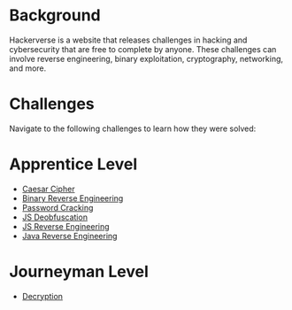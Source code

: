 # Background
Hackerverse is a website that releases challenges in hacking and cybersecurity that are free to complete by anyone. These challenges can involve reverse engineering, binary exploitation, cryptography, networking, and more.


# Challenges

Navigate to the following challenges to learn how they were solved: 

# Apprentice Level
- [Caesar Cipher](https://github.com/Aidan-Walsh/Hacking-Writeups/tree/main/Hackerverse/Apprentice/Warm%20up-Question%201)
- [Binary Reverse Engineering](https://github.com/Aidan-Walsh/Hacking-Writeups/tree/main/Hackerverse/Apprentice/Warm%20up-Question%202)
- [Password Cracking](https://github.com/Aidan-Walsh/Hacking-Writeups/tree/main/Hackerverse/Apprentice/Round%202%3A%20Warm%20up-Question%201)
- [JS Deobfuscation](https://github.com/Aidan-Walsh/Hacking-Writeups/tree/main/Hackerverse/Apprentice/Round%203%3A%20Administrator)
- [JS Reverse Engineering](https://github.com/Aidan-Walsh/Hacking-Writeups/tree/main/Hackerverse/Apprentice/Round%203%3A%20Constrained)
- [Java Reverse Engineering](https://github.com/Aidan-Walsh/Hacking-Writeups/tree/main/Hackerverse/Apprentice/Round%204%3A%20Warm%20up%201)

# Journeyman Level
- [Decryption](https://github.com/Aidan-Walsh/Hacking-Writeups/tree/main/Hackerverse/Journeyman/Round%203%3A%20Secret%20Message)
  
